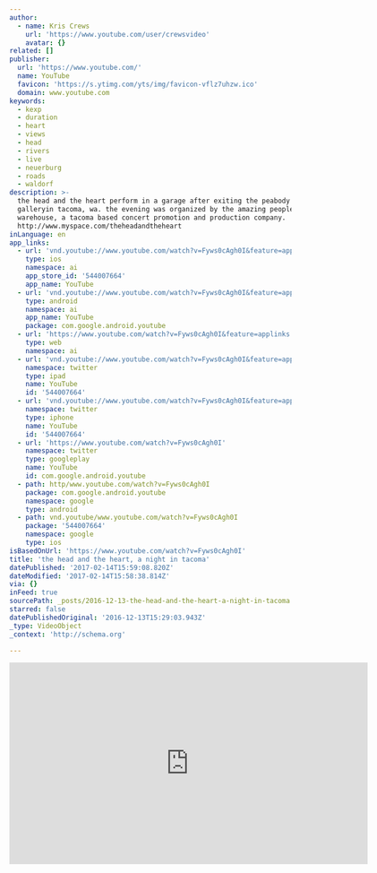 ```yaml
---
author:
  - name: Kris Crews
    url: 'https://www.youtube.com/user/crewsvideo'
    avatar: {}
related: []
publisher:
  url: 'https://www.youtube.com/'
  name: YouTube
  favicon: 'https://s.ytimg.com/yts/img/favicon-vflz7uhzw.ico'
  domain: www.youtube.com
keywords:
  - kexp
  - duration
  - heart
  - views
  - head
  - rivers
  - live
  - neuerburg
  - roads
  - waldorf
description: >-
  the head and the heart perform in a garage after exiting the peabody waldorf
  galleryin tacoma, wa. the evening was organized by the amazing people from the
  warehouse, a tacoma based concert promotion and production company.
  http://www.myspace.com/theheadandtheheart
inLanguage: en
app_links:
  - url: 'vnd.youtube://www.youtube.com/watch?v=Fyws0cAgh0I&feature=applinks'
    type: ios
    namespace: ai
    app_store_id: '544007664'
    app_name: YouTube
  - url: 'vnd.youtube://www.youtube.com/watch?v=Fyws0cAgh0I&feature=applinks'
    type: android
    namespace: ai
    app_name: YouTube
    package: com.google.android.youtube
  - url: 'https://www.youtube.com/watch?v=Fyws0cAgh0I&feature=applinks'
    type: web
    namespace: ai
  - url: 'vnd.youtube://www.youtube.com/watch?v=Fyws0cAgh0I&feature=applinks'
    namespace: twitter
    type: ipad
    name: YouTube
    id: '544007664'
  - url: 'vnd.youtube://www.youtube.com/watch?v=Fyws0cAgh0I&feature=applinks'
    namespace: twitter
    type: iphone
    name: YouTube
    id: '544007664'
  - url: 'https://www.youtube.com/watch?v=Fyws0cAgh0I'
    namespace: twitter
    type: googleplay
    name: YouTube
    id: com.google.android.youtube
  - path: http/www.youtube.com/watch?v=Fyws0cAgh0I
    package: com.google.android.youtube
    namespace: google
    type: android
  - path: vnd.youtube/www.youtube.com/watch?v=Fyws0cAgh0I
    package: '544007664'
    namespace: google
    type: ios
isBasedOnUrl: 'https://www.youtube.com/watch?v=Fyws0cAgh0I'
title: 'the head and the heart, a night in tacoma'
datePublished: '2017-02-14T15:59:08.820Z'
dateModified: '2017-02-14T15:58:38.814Z'
via: {}
inFeed: true
sourcePath: _posts/2016-12-13-the-head-and-the-heart-a-night-in-tacoma.md
starred: false
datePublishedOriginal: '2016-12-13T15:29:03.943Z'
_type: VideoObject
_context: 'http://schema.org'

---
```

<iframe src="https://cdn.embedly.com/widgets/media.html?src=https%3A%2F%2Fwww.youtube.com%2Fembed%2FFyws0cAgh0I%3Ffeature%3Doembed&amp;url=http%3A%2F%2Fwww.youtube.com%2Fwatch%3Fv%3DFyws0cAgh0I&amp;image=https%3A%2F%2Fi.ytimg.com%2Fvi%2FFyws0cAgh0I%2Fhqdefault.jpg&amp;key=b7d04c9b404c499eba89ee7072e1c4f7&amp;type=text%2Fhtml&amp;schema=youtube" width="640" height="360" scrolling="no" frameborder="0" allowfullscreen="" style=""></iframe>